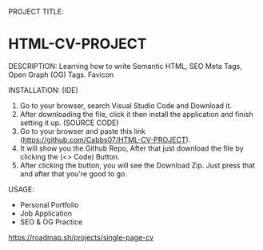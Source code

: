 PROJECT TITLE: 
# HTML-CV-PROJECT

DESCRIPTION: 
Learning how to write Semantic HTML, SEO Meta Tags, Open Graph (OG) Tags. Favicon

INSTALLATION:
(IDE)
1. Go to your browser, search Visual Studio Code and Download it.
2. After downloading the file, click it then install the application and finish setting it up.
(SOURCE CODE)
1. Go to your browser and paste this link (https://github.com/Cabbs07/HTML-CV-PROJECT).
2. It will show you the Github Repo, After that just download the file by clicking the (<> Code) Button.
3. After clicking the button, you will see the Download Zip. Just press that and after that you're good to go. 

USAGE:
- Personal Portfolio
- Job Application
- SEO & OG Practice

https://roadmap.sh/projects/single-page-cv
